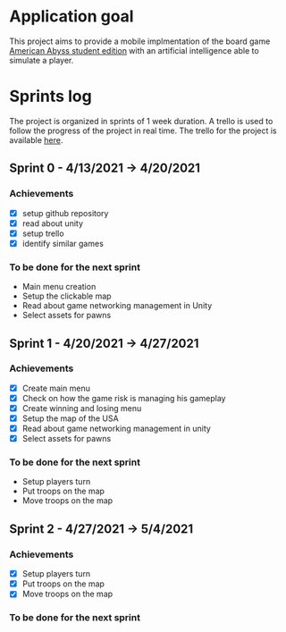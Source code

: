 # Application goal
This project aims to provide a mobile implmentation of the board game [American Abyss student edition](https://edwardcastronova.files.wordpress.com/2018/10/american-abyss-student-edition.docx "American Abyss Student Edition paper") with an artificial intelligence able to simulate a player.

# Sprints log
The project is organized in sprints of 1 week duration. A trello is used to follow the progress of the project in real time.
The trello for the project is available [here](https://trello.com/b/ohfT6t74 "trello link").

## Sprint 0 - 4/13/2021 -> 4/20/2021
### Achievements
- [x] setup github repository
- [x] read about unity
- [x] setup trello
- [x] identify similar games
### To be done for the next sprint
- Main menu creation
- Setup the clickable map
- Read about game networking management in Unity
- Select assets for pawns

## Sprint 1 - 4/20/2021 -> 4/27/2021
### Achievements
- [x] Create main menu
- [x] Check on how the game risk is managing his gameplay
- [x] Create winning and losing menu
- [x] Setup the map of the USA
- [x] Read about game networking management in unity
- [x] Select assets for pawns
### To be done for the next sprint
- Setup players turn
- Put troops on the map
- Move troops on the map

## Sprint 2 - 4/27/2021 -> 5/4/2021
### Achievements
- [x] Setup players turn
- [x] Put troops on the map
- [x] Move troops on the map
### To be done for the next sprint
